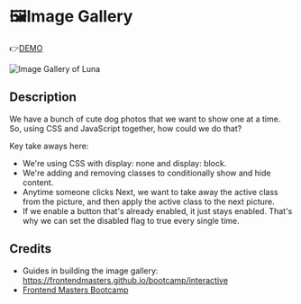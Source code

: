 # 🖼️Image Gallery
👉[DEMO](https://mitzelldone.github.io/Image_Gallery/Index.html)

![Image Gallery of Luna](./images/image-gallery.gif)
## Description
We have a bunch of cute dog photos that we want to show one at a time. So, using CSS and JavaScript together, how could we do that?

Key take aways here:
- We're using CSS with display: none and display: block. 
- We're adding and removing classes to conditionally show and hide content.
- Anytime someone clicks Next, we want to take away the active class from the picture, and then apply the active class to the next picture. 
- If we enable a button that's already enabled, it just stays enabled. That's why we can set the disabled flag to true every single time. 

## Credits
- Guides in building the image gallery: https://frontendmasters.github.io/bootcamp/interactive
- [Frontend Masters Bootcamp](https://frontendmasters.com/bootcamp/)
